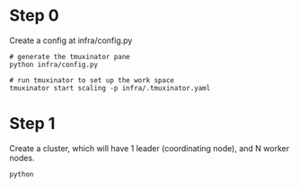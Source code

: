 # Step 0

Create a config at infra/config.py


```
# generate the tmuxinator pane
python infra/config.py

# run tmuxinator to set up the work space
tmuxinator start scaling -p infra/.tmuxinator.yaml

```


# Step 1

Create a cluster, which will have 1 leader (coordinating node), and N worker nodes. 


```
python 
```
